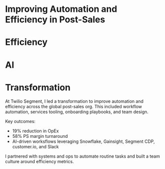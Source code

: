# Improving Automation and Efficiency in Post-Sales
# Efficiency
# AI
# Transformation

At Twilio Segment, I led a transformation to improve automation and efficiency across the global post-sales org. This included workflow automation, services tooling, onboarding playbooks, and team design.

Key outcomes:
- 19% reduction in OpEx
- 58% PS margin turnaround
- AI-driven worksflows leveraging Snowflake, Gainsight, Segment CDP, customer.io, and Slack

I partnered with systems and ops to automate routine tasks and built a team culture around efficiency metrics.


